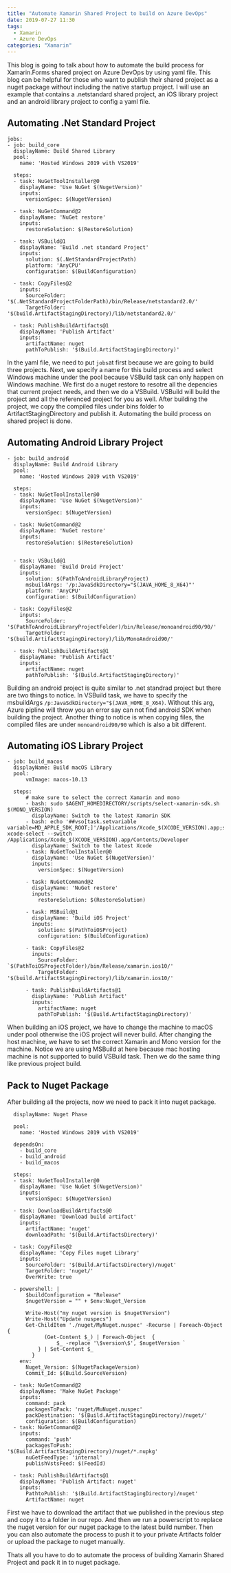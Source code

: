 ```yaml
---
title: "Automate Xamarin Shared Project to build on Azure DevOps"
date: 2019-07-27 11:30
tags: 
  - Xamarin
  - Azure DevOps
categories: "Xamarin" 
---
```

This blog is going to talk about how to automate the build process for Xamarin.Forms shared project on Azure DevOps by using yaml file. This blog can be helpful for those who want to publish their shared project as a nuget package without including the native startup project. I will use an example that contains a .netstandard shared project, an iOS library project and an android library project to config a yaml file.

## Automating .Net Standard Project 
```
jobs: 
- job: build_core
  displayName: Build Shared Library
  pool:
    name: 'Hosted Windows 2019 with VS2019'

  steps:
  - task: NuGetToolInstaller@0
    displayName: 'Use NuGet $(NugetVersion)'
    inputs:
      versionSpec: $(NugetVersion)

  - task: NuGetCommand@2
    displayName: 'NuGet restore'
    inputs:
      restoreSolution: $(RestoreSolution)

  - task: VSBuild@1
    displayName: 'Build .net standard Project'
    inputs:
      solution: $(.NetStandardProjectPath)      
      platform: 'AnyCPU'
      configuration: $(BuildConfiguration)

  - task: CopyFiles@2
    inputs:
      SourceFolder: '$(.NetStandardProjectFolderPath)/bin/Release/netstandard2.0/'
      TargetFolder: '$(build.ArtifactStagingDirectory)/lib/netstandard2.0/'

  - task: PublishBuildArtifacts@1
    displayName: 'Publish Artifact'
    inputs:
      artifactName: nuget
      pathToPublish: '$(Build.ArtifactStagingDirectory)'
```
In the yaml file, we need to put ```jobs```at first because we are going to build three projects. Next, we specify a name for this build process and select Windows machine under the pool because VSBuild task can only happen on Windows machine. We first do a nuget restore to resotre all the depencies that current project needs, and then we do a VSBuild. VSBuild will build the project and all the referenced project for you as well. After building the project, we copy the compiled files under bins folder to ArtifactStagingDirectory and publish it. Automating the build process on shared project is done.

## Automating Android Library Project
```
- job: build_android
  displayName: Build Android Library
  pool:
    name: 'Hosted Windows 2019 with VS2019'

  steps:
  - task: NuGetToolInstaller@0
    displayName: 'Use NuGet $(NugetVersion)'
    inputs:
      versionSpec: $(NugetVersion)

  - task: NuGetCommand@2
    displayName: 'NuGet restore'
    inputs:
      restoreSolution: $(RestoreSolution)


  - task: VSBuild@1
    displayName: 'Build Droid Project'
    inputs:
      solution: $(PathToAndroidLibraryProject)      
      msbuildArgs: '/p:JavaSdkDirectory="$(JAVA_HOME_8_X64)"'
      platform: 'AnyCPU'
      configuration: $(BuildConfiguration)

  - task: CopyFiles@2
    inputs:
      SourceFolder: '$(PathToAndroidLibraryProjectFolder)/bin/Release/monoandroid90/90/'
      TargetFolder: '$(build.ArtifactStagingDirectory)/lib/MonoAndroid90/'

  - task: PublishBuildArtifacts@1
    displayName: 'Publish Artifact'
    inputs:
      artifactName: nuget
      pathToPublish: '$(Build.ArtifactStagingDirectory)'
```
Building an android project is quite similar to .net standrad project but there are two things to notice. In VSBuild task, we have to specify the msbuildArgs ```/p:JavaSdkDirectory="$(JAVA_HOME_8_X64)```. Without this arg, Azure pipline will throw you an error say can not find android SDK when building the project. Another thing to notice is when copying files, the compiled files are under ```monoandroid90/90``` which is also a bit different.

## Automating iOS Library Project
```
- job: build_macos
  displayName: Build macOS Library
  pool:
      vmImage: macos-10.13
      
  steps:
      # make sure to select the correct Xamarin and mono
      - bash: sudo $AGENT_HOMEDIRECTORY/scripts/select-xamarin-sdk.sh $(MONO_VERSION)
        displayName: Switch to the latest Xamarin SDK
      - bash: echo '##vso[task.setvariable variable=MD_APPLE_SDK_ROOT;]'/Applications/Xcode_$(XCODE_VERSION).app;sudo xcode-select --switch /Applications/Xcode_$(XCODE_VERSION).app/Contents/Developer
        displayName: Switch to the latest Xcode
      - task: NuGetToolInstaller@0
        displayName: 'Use NuGet $(NugetVersion)'
        inputs:
          versionSpec: $(NugetVersion)

      - task: NuGetCommand@2
        displayName: 'NuGet restore'
        inputs:
          restoreSolution: $(RestoreSolution)

      - task: MSBuild@1
        displayName: 'Build iOS Project'
        inputs:
          solution: $(PathToiOSProject)
          configuration: $(BuildConfiguration)

      - task: CopyFiles@2
        inputs:
          SourceFolder: `$(PathToiOSProjectFolder)/bin/Release/xamarin.ios10/'
          TargetFolder: '$(build.ArtifactStagingDirectory)/lib/xamarin.ios10/'

      - task: PublishBuildArtifacts@1
        displayName: 'Publish Artifact'
        inputs:
          artifactName: nuget
          pathToPublish: '$(Build.ArtifactStagingDirectory)'
```
When building an iOS project, we have to change the machine to macOS under pool otherwise the iOS project will never build.
After changing the host machine, we have to set the correct Xamarin and Mono version for the machine. Notice we are using MSBuild at here because mac hosting machine is not supported to build VSBuild task. Then we do the same thing like previous project build.

## Pack to Nuget Package
After building all the projects, now we need to pack it into nuget package.
```- job: nuget_pack
  displayName: Nuget Phase

  pool:
    name: 'Hosted Windows 2019 with VS2019'  

  dependsOn:
    - build_core
    - build_android
    - build_macos

  steps:
  - task: NuGetToolInstaller@0
    displayName: 'Use NuGet $(NugetVersion)'
    inputs:
      versionSpec: $(NugetVersion)

  - task: DownloadBuildArtifacts@0
    displayName: 'Download build artifact'
    inputs:
      artifactName: 'nuget'
      downloadPath: '$(Build.ArtifactsDirectory)'

  - task: CopyFiles@2
    displayName: 'Copy Files nuget Library'
    inputs:
      SourceFolder: '$(Build.ArtifactsDirectory)/nuget'
      TargetFolder: 'nuget/'
      OverWrite: true

  - powershell: |
      $buildConfiguration = "Release"
      $nugetVersion = "" + $env:Nuget_Version

      Write-Host("my nuget version is $nugetVersion")
      Write-Host("Update nuspecs")
      Get-ChildItem './nuget/MyNuget.nuspec' -Recurse | Foreach-Object {
            (Get-Content $_) | Foreach-Object  {
                $_ -replace '\$version\$', $nugetVersion `               
          } | Set-Content $_
        }
    env:
      Nuget_Version: $(NugetPackageVersion)
      Commit_Id: $(Build.SourceVersion)

  - task: NuGetCommand@2
    displayName: 'Make NuGet Package'
    inputs:
      command: pack
      packagesToPack: 'nuget/MuNuget.nuspec'
      packDestination: '$(Build.ArtifactStagingDirectory)/nuget/'
      configuration: $(BuildConfiguration)
  - task: NuGetCommand@2
    inputs:
      command: 'push'
      packagesToPush: '$(Build.ArtifactStagingDirectory)/nuget/*.nupkg'
      nuGetFeedType: 'internal'
      publishVstsFeed: $(FeedId)
      
  - task: PublishBuildArtifacts@1
    displayName: 'Publish Artifact: nuget'
    inputs:
      PathtoPublish: '$(Build.ArtifactStagingDirectory)/nuget'
      ArtifactName: nuget
```
First we have to download the artifact that we published in the previous step and copy it to a folder in our repo. And then we run a powerscript to replace the nuget version for our nuget package to the latest build number. Then you can also automate the process to push it to your private Artifacts folder or upload the package to nuget manually.

Thats all you have to do to automate the process of building Xamarin Shared Project and pack it in to nuget package. 

